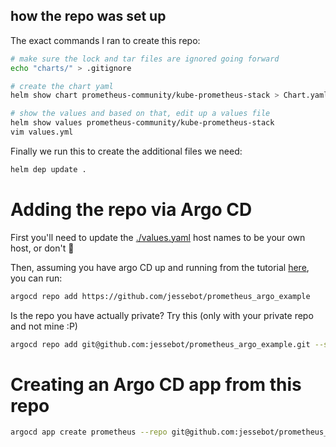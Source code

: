 ## how the repo was set up

The exact commands I ran to create this repo:

```bash
# make sure the lock and tar files are ignored going forward
echo "charts/" > .gitignore

# create the chart yaml
helm show chart prometheus-community/kube-prometheus-stack > Chart.yaml

# show the values and based on that, edit up a values file
helm show values prometheus-community/kube-prometheus-stack
vim values.yml
```

Finally we run this to create the additional files we need:
```bash
helm dep update .
```

# Adding the repo via Argo CD
First you'll need to update the [./values.yaml](./values.yaml) host names to be your own host, or don't :shrug:

Then, assuming you have argo CD up and running from the tutorial [here](https://github.com/jessebot/argo_vault_example), you can run:
```bash
argocd repo add https://github.com/jessebot/prometheus_argo_example
```

Is the repo you have actually private? Try this (only with your private repo and not mine :P)
```bash
argocd repo add git@github.com:jessebot/prometheus_argo_example.git --ssh-private-key-path ~/.ssh/id_rsa
```

# Creating an Argo CD app from this repo
```bash
argocd app create prometheus --repo git@github.com:jessebot/prometheus_argo_example.git --dest-namespace monitoring --dest-server https://kubernetes.default.svc --path . --sync-policy auto --sync-option CreateNamespace=true
```

